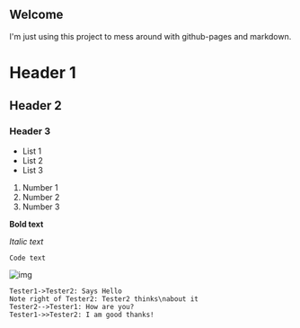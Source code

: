 ## Welcome

I'm just using this project to mess around with github-pages and markdown.

# Header 1
## Header 2
### Header 3

- List 1
- List 2
- List 3

1. Number 1
2. Number 2
3. Number 3

**Bold text**

_Italic text_

`Code text`

![img](src)

```seq
Tester1->Tester2: Says Hello 
Note right of Tester2: Tester2 thinks\nabout it 
Tester2-->Tester1: How are you? 
Tester1->>Tester2: I am good thanks!
```
